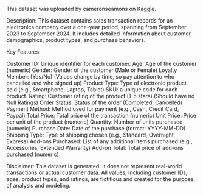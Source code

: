This dataset was uploaded by cameronseamons on Kaggle.

Description:
This dataset contains sales transaction records for an electronics company over a one-year period, spanning from September 2023 to September 2024. It includes detailed information about customer demographics, product types, and purchase behaviors.

Key Features:

Customer ID: Unique identifier for each customer.
Age: Age of the customer (numeric)
Gender: Gender of the customer (Male or Female)
Loyalty Member: (Yes/No) (Values change by time, so pay attention to who cancelled and who signed up)
Product Type: Type of electronic product sold (e.g., Smartphone, Laptop, Tablet)
SKU: a unique code for each product.
Rating: Customer rating of the product (1-5 stars) (Should have no Null Ratings)
Order Status: Status of the order (Completed, Cancelled)
Payment Method: Method used for payment (e.g., Cash, Credit Card, Paypal)
Total Price: Total price of the transaction (numeric)
Unit Price: Price per unit of the product (numeric)
Quantity: Number of units purchased (numeric)
Purchase Date: Date of the purchase (format: YYYY-MM-DD)
Shipping Type: Type of shipping chosen (e.g., Standard, Overnight, Express)
Add-ons Purchased: List of any additional items purchased (e.g., Accessories, Extended Warranty)
Add-on Total: Total price of add-ons purchased (numeric)

Disclaimer:
This dataset is generated. It does not represent real-world transactions or actual customer data.
All values, including customer IDs, ages, product types, and ratings, are fictitious and created for the purpose of analysis and modeling.
